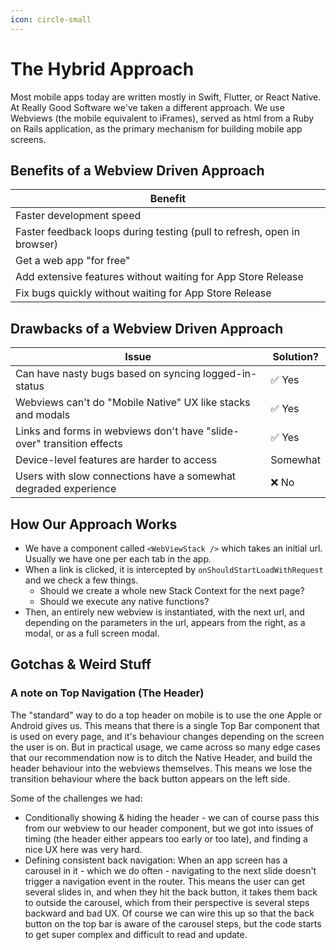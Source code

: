 ```yaml
---
icon: circle-small
---
```


# The Hybrid Approach

Most mobile apps today are written mostly in Swift, Flutter, or React Native. At Really Good Software we've taken a different approach. We use Webviews (the mobile equivalent to iFrames), served as html from a Ruby on Rails application, as the primary mechanism for building mobile app screens.&#x20;

## Benefits of a Webview Driven Approach

<table><thead><tr><th width="578.8046875">Benefit</th></tr></thead><tbody><tr><td>Faster development speed</td></tr><tr><td>Faster feedback loops during testing (pull to refresh, open in browser)</td></tr><tr><td>Get a web app "for free"</td></tr><tr><td>Add extensive features without waiting for App Store Release</td></tr><tr><td>Fix bugs quickly without waiting for App Store Release</td></tr></tbody></table>

## Drawbacks of a Webview Driven Approach

<table><thead><tr><th width="572.75">Issue</th><th>Solution?</th></tr></thead><tbody><tr><td>Can have nasty bugs based on syncing logged-in-status</td><td>✅ Yes</td></tr><tr><td>Webviews can't do "Mobile Native" UX like stacks and modals</td><td>✅ Yes</td></tr><tr><td>Links and forms in webviews don't have "slide-over" transition effects</td><td>✅ Yes</td></tr><tr><td>Device-level features are harder to access</td><td>Somewhat</td></tr><tr><td>Users with slow connections have a somewhat degraded experience</td><td>❌ No</td></tr></tbody></table>



## How Our Approach Works

* We have a component called `<WebViewStack />` which takes an initial url. Usually we have one per each tab in the app.&#x20;
* When a link is clicked, it is intercepted by `onShouldStartLoadWithRequest` and we check a few things.
  * Should we create a whole new Stack Context for the next page?&#x20;
  * Should we execute any native functions?
* Then, an entirely new webview is instantiated, with the next url, and depending on the parameters in the url, appears from the right, as a modal, or as a full screen modal.&#x20;



## Gotchas & Weird Stuff

### A note on Top Navigation (The Header)

The "standard" way to do a top header on mobile is to use the one Apple or Android gives us. This means that there is a single Top Bar component that is used on every page, and it's behaviour changes depending on the screen the user is on. But in practical usage, we came across so many edge cases that our recommendation now is to ditch the Native Header, and build the header behaviour into the webviews themselves. This means we lose the transition behaviour where the back button appears on the left side.

Some of the challenges we had:

* Conditionally showing & hiding the header - we can of course pass this from our webview to our header component, but we got into issues of timing (the header either appears too early or too late), and finding a nice UX here was very hard.
* Defining consistent back navigation: When an app screen has a carousel in it  - which we do often - navigating to the next slide doesn't trigger a navigation event in the router. This means the user can get several slides in, and when they hit the back button, it takes them back to outside the carousel, which from their perspective is several steps backward and bad UX. Of course we can wire this up so that the back button on the top bar is aware of the carousel steps, but the code starts to get super complex and difficult to read and update.



